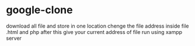 # google-clone
download all file and store in one location
chenge the file address inside file .html and php after this give your current address of file 
run using xampp server
